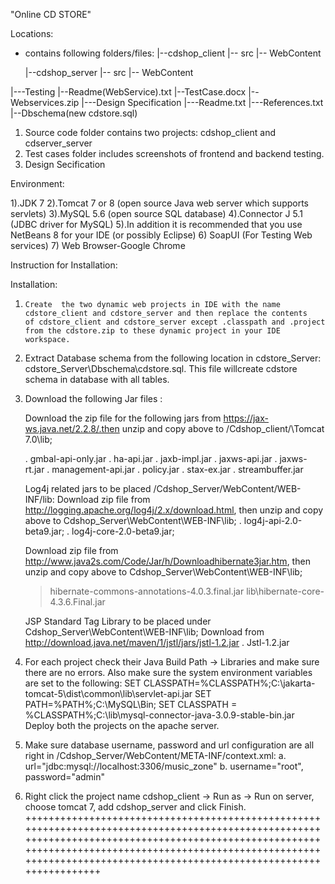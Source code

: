 "Online CD STORE" 

Locations:
- contains following folders/files:
    |--cdshop_client
       |-- src
       |-- WebContent  
       
    |--cdshop_server
       |-- src
       |-- WebContent
       
|---Testing
    |--Readme(WebService).txt
    |--TestCase.docx
    |--Webservices.zip
|---Design Specification
|---Readme.txt
|---References.txt
|--Dbschema(new cdstore.sql)
1.    Source code folder contains two projects: cdshop_client and  cdserver_server
2.    Test cases folder includes screenshots of frontend and backend testing.
3.    Design Secification


Environment:


1).JDK 7
2).Tomcat 7 or 8 (open source Java web server which supports servlets)
3).MySQL 5.6 (open source SQL database)
4).Connector J 5.1 (JDBC driver for MySQL)
5).In addition it is recommended that you use NetBeans 8 for your IDE (or possibly Eclipse)
6) SoapUI (For Testing Web services)
7) Web Browser-Google Chrome


Instruction for Installation:


      
Installation:

1.     Create  the two dynamic web projects in IDE with the name cdstore_client and cdstore_server and then replace the contents
       of cdstore_client and cdstore_server except .classpath and .project from the cdstore.zip to these dynamic project in your IDE workspace.
2.    Extract Database schema from the following location in cdstore_Server: 
             cdstore_Server\Dbschema\cdstore.sql. This file willcreate  cdstore schema in database with all tables.
3.    Download the following Jar files :
      

        Download the zip file for the following jars from https://jax-ws.java.net/2.2.8/.then unzip and copy above to /Cdshop_client/\Tomcat 7.0\lib\;

        . gmbal-api-only.jar
        . ha-api.jar
        . jaxb-impl.jar
        . jaxws-api.jar
        . jaxws-rt.jar
        . management-api.jar
        . policy.jar
        . stax-ex.jar
        . streambuffer.jar
      

      Log4j related jars to be placed /Cdshop_Server/WebContent/WEB-INF/lib: 
      Download zip file from http://logging.apache.org/log4j/2.x/download.html, then unzip and copy above to Cdshop_Server\WebContent\WEB-INF\lib\;
        . log4j-api-2.0-beta9.jar; 
        . log4j-core-2.0-beta9.jar; 
       
      Download zip file from    http://www.java2s.com/Code/Jar/h/Downloadhibernate3jar.htm, then unzip and copy above to Cdshop_Server\WebContent\WEB-INF\lib\;
     
         > hibernate-commons-annotations-4.0.3.final.jar
         >lib\hibernate-core-4.3.6.Final.jar
      

      JSP Standard Tag Library to be placed under Cdshop_Server\WebContent\WEB-INF\lib\;
        Download from http://download.java.net/maven/1/jstl/jars/jstl-1.2.jar
         . Jstl-1.2.jar
     
4.    For each project check their Java Build Path -> Libraries and make sure there are no errors.
      Also make sure the system environment variables are set to the following:
	SET CLASSPATH=%CLASSPATH%;C:\jakarta-tomcat-5\dist\common\lib\servlet-api.jar
	SET PATH=%PATH%;C:\MySQL\Bin;
	SET CLASSPATH = %CLASSPATH%;C:\lib\mysql-connector-java-3.0.9-stable-bin.jar
      Deploy both the projects on the apache server.
	
5.    Make sure database username, password and url configuration are all right in /Cdshop_Server/WebContent/META-INF/context.xml:
      a.    url="jdbc:mysql://localhost:3306/music_zone"
      b.    username="root", password="admin"
6.    Right click the project name cdshop_client -> Run as -> Run on server, choose tomcat 7,  add cdshop_server and click Finish.
++++++++++++++++++++++++++++++++++++++++++++++++++++++++++++++++++++++++++++++++++++++++++++++++++++++++++++++++++++++++++++++++++++++++++++++++++++++++++++++++++++++++++++++++++++++++++++++++++++++++++++++++++++++++++++++++++++++++++++++++++++++++++++++++++++++++++++
